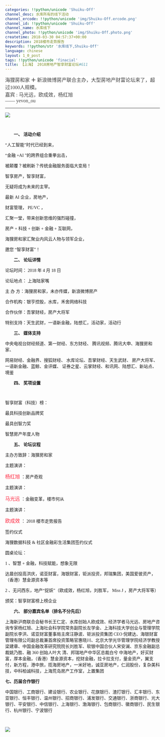 ```yaml
---
categories: !!python/unicode 'Shuiku-Off'
channel_desc: 水库所有的线下活动
channel_ercode: !!python/unicode 'img/Shuiku-Off.ercode.png'
channel_id: !!python/unicode 'Shuiku-Off'
channel_name: 水库线下
channel_photo: !!python/unicode 'img/Shuiku-Off.photo.png'
createtime: 2018-03-30 04:57:37+00:00
description: 2018楼市走势报告
keywords: !!python/str '水库线下,Shuiku-Off'
language: chinese
layout: 1_0_post
tags: !!python/unicode 'finacial'
title: 【上海】 2018房地产智享财富论坛#G11
---
```

<div class="rich_media_content" id="js_content">
<p style="margin-left:28px;">
<span style="font-family:Calibri;font-size:14px;">
</span>
</p>
<p style="margin-top:0;margin-right:0;margin-bottom:0;margin-left:0;text-indent:0;padding:0 0 0 0;background:rgb(255,255,255);">
<span style="color: rgb(62, 62, 62);font-family: 楷体;font-size: 16px;letter-spacing: 0px;">
          海狸房和家
          <strong>
           ＋
          </strong>
</span>
<span style="color: rgb(62, 62, 62);font-family: 楷体;font-size: 16px;letter-spacing: 0px;">
          新浪微博房产联合主办，大型房地产财富论坛来了，超过1000人规模。
         </span>
<br/>
</p>
<p style="margin-top:0;margin-right:0;margin-bottom:0;margin-left:0;text-indent:0;padding:0 0 0 0;background:rgb(255,255,255);">
<span style="font-family: 楷体;color: rgb(62, 62, 62);letter-spacing: 0;font-size: 16px;">
</span>
</p>
<p style="margin-top:0;margin-right:0;margin-bottom:0;margin-left:0;text-indent:0;padding:0 0 0 0;background:rgb(255,255,255);">
<span style="font-family: 楷体;color: rgb(62, 62, 62);letter-spacing: 0;font-size: 16px;">
<span style="font-family:楷体;">
           嘉宾
          </span>
          : 马光远，欧成效，杨红旭
         </span>
</p>
<p style="margin-top:0;margin-right:0;margin-bottom:0;margin-left:0;text-indent:0;padding:0 0 0 0;background:rgb(255,255,255);">
<span style="font-family: 楷体;color: rgb(62, 62, 62);letter-spacing: 0;font-size: 16px;">
</span>
<span style="font-family: 楷体;color: rgb(62, 62, 62);letter-spacing: 0px;font-size: 16px;">
          ——
         </span>
<span style="font-family: 黑体;color: rgb(62, 62, 62);letter-spacing: 0px;font-size: 16px;">
          yevon_ou
         </span>
</p>
<p style="margin-left:28px;">
<span style="font-family:Calibri;font-size:14px;">
</span>
</p>
<hr/>
<p style="margin-left:28px;">
<span style="font-family:Calibri;font-size:14px;">
</span>
</p>
<p>
<img class="" data-copyright="0" data-ratio="0.5555555555555556" data-s="300,640" data-src="" data-type="png" data-w="900" src="{{ '/img/ibkgib9IoiaJWkPr8a2UzLA48swH1jc23fSLRMgmPsTaSkRUHp9AnFz2ruaFLDrNgOx6xqicpibt1icz4LAPaYndYptg.png' | prepend: site.img | replace: '//','/' }}" style=""/>
</p>
<p style="margin-left:28px;">
<strong>
<span style="font-family:Calibri;font-size:14px;">
<br/>
</span>
</strong>
</p>
<p style="margin-left:28px;">
<strong>
<span style="font-family:Calibri;font-size:14px;">
           一、
          </span>
<span style="font-family:宋体;font-size:14px;">
<span style="font-family:宋体;">
            活动介绍
           </span>
</span>
</strong>
</p>
<p style="margin-left:28px;text-indent:0;">
<span style="font-family:Calibri;font-size:14px;">
</span>
</p>
<p>
<span style="font-family:宋体;font-size:14px;">
          “人工智能”时代已经到来，
         </span>
</p>
<p>
<span style="font-family:宋体;font-size:14px;">
          “金融
          <span style="font-family:Calibri;">
           +AI
          </span>
<span style="font-family:宋体;">
           ”的跨界组合重拳出击，
          </span>
</span>
</p>
<p>
<span style="font-family:宋体;font-size:14px;">
<span style="font-family:宋体;">
           被颠覆？被刷新？传统金融服务面临大变局！
          </span>
</span>
</p>
<p>
<span style="font-family:宋体;font-size:14px;">
<span style="font-family:宋体;">
           智享房产，智享财富，
          </span>
</span>
</p>
<p>
<span style="font-family:宋体;font-size:14px;">
<span style="font-family:宋体;">
           无疑将成为未来的主宰。
          </span>
</span>
</p>
<p>
<span style="font-family:宋体;font-size:14px;">
<span style="font-family:宋体;">
           最新
          </span>
          AI
          <span style="font-family:宋体;">
           企业，房地产，
          </span>
</span>
</p>
<p>
<span style="font-family:宋体;font-size:14px;">
<span style="font-family:宋体;">
           财富管理，
          </span>
          PE/VC
          <span style="font-family:宋体;">
           ，
          </span>
</span>
</p>
<p>
<span style="font-family:宋体;font-size:14px;">
<span style="font-family:宋体;">
           汇聚一堂，带来创新思维的强烈碰撞，
          </span>
</span>
</p>
<p>
<span style="font-family:宋体;font-size:14px;">
<span style="font-family:宋体;">
           房产
          </span>
          +
          <span style="font-family:宋体;">
           科技
          </span>
<span style="font-family:Calibri;">
           +
          </span>
<span style="font-family:宋体;">
           创新
          </span>
<span style="font-family:Calibri;">
           +
          </span>
<span style="font-family:宋体;">
           金融
          </span>
<span style="font-family:Calibri;">
           +
          </span>
<span style="font-family:宋体;">
           互联网，
          </span>
</span>
</p>
<p>
<span style="font-family:宋体;font-size:14px;">
<span style="font-family:宋体;">
           海狸房和家汇聚业内风云人物与领军企业，
          </span>
</span>
</p>
<p>
<span style="font-family:宋体;font-size:14px;">
<span style="font-family:宋体;">
           邀您
          </span>
          “智享财富”！
         </span>
</p>
<p>
<span style="font-family:Calibri;font-size:14px;">
</span>
</p>
<p style="margin-left:28px;">
<strong>
<span style="font-family:Calibri;font-size:14px;">
           二、
          </span>
<span style="font-family:宋体;font-size:14px;">
<span style="font-family:宋体;">
            论坛详情
           </span>
</span>
</strong>
</p>
<p style="margin-left:28px;text-indent:0;">
<span style="font-family:Calibri;font-size:14px;">
</span>
</p>
<p>
<span style="font-family:宋体;font-size:14px;">
<span style="font-family:宋体;">
           论坛时间：
          </span>
          2018
          <span style="font-family:宋体;">
           年
          </span>
<span style="font-family:Calibri;">
           4
          </span>
<span style="font-family:宋体;">
           月
          </span>
<span style="font-family:Calibri;">
           18
          </span>
<span style="font-family:宋体;">
           日
          </span>
</span>
</p>
<p>
<span style="font-family:宋体;font-size:14px;">
<span style="font-family:宋体;">
           论坛地点：
          </span>
<span style="font-family:宋体;">
           上海陆家嘴
          </span>
</span>
</p>
<p>
<span style="font-family:宋体;font-size:14px;">
<span style="font-family:宋体;">
           主
          </span>
<span style="font-family:宋体;">
           办
          </span>
<span style="font-family:宋体;">
           方：海狸房和家，未亦传媒，新浪微博房产
          </span>
</span>
</p>
<p>
<span style="font-family:宋体;font-size:14px;">
<span style="font-family:宋体;">
           合作机构：银亨控股，水库，禾舍网络科技
          </span>
</span>
</p>
<p>
<span style="font-family:宋体;font-size:14px;">
<span style="font-family:宋体;">
           合作伙伴：吾掌财经，房产大将军
          </span>
</span>
</p>
<p>
<span style="font-family:宋体;font-size:14px;">
<span style="font-family:宋体;">
           特别支持：天生武财，一语新金融，陆想汇，活动家，活动行
          </span>
</span>
</p>
<p style="margin-left:28px;text-indent:0;">
<span style="font-family:Calibri;font-size:14px;">
</span>
</p>
<p style="margin-left:28px;">
<strong>
<span style="font-family:Calibri;font-size:14px;">
           三、
          </span>
<span style="font-family:宋体;font-size:14px;">
<span style="font-family:宋体;">
            媒体支持
           </span>
</span>
</strong>
</p>
<p style="margin-left:28px;text-indent:0;">
<span style="font-family:Calibri;font-size:14px;">
</span>
</p>
<p>
<span style="font-family:宋体;font-size:14px;">
<span style="font-family:宋体;">
           中央电视台财经频道、第一财经、东方财经、
          </span>
<span style="font-family:宋体;">
           腾讯视频、腾讯大申、海狸房和家、
          </span>
</span>
</p>
<p>
<span style="font-family:宋体;font-size:14px;">
<span style="font-family:宋体;">
           网易财经、金融界、搜狐财经、
          </span>
<span style="font-family:宋体;">
           水库论坛、吾掌财经、天生武财、
          </span>
<span style="font-family:宋体;">
           房产大将军、一语新金融、蓝鲸、金评媒、
          </span>
<span style="font-family:宋体;">
           证券之星、云掌财经、和讯网、陆想汇、新站点、境鉴
          </span>
</span>
</p>
<p>
<span style="font-family:Calibri;font-size:14px;">
</span>
</p>
<p style="margin-left:28px;">
<strong>
<span style="font-family:Calibri;font-size:14px;">
           四、
          </span>
<span style="font-family:宋体;font-size:14px;">
<span style="font-family:宋体;">
            奖项设置
           </span>
</span>
</strong>
</p>
<p style="margin-left:28px;">
<strong>
<span style="font-family:宋体;font-size:14px;">
<span style="font-family:宋体;">
<br/>
</span>
</span>
</strong>
</p>
<p>
<span style="font-family:宋体;font-size:14px;">
<span style="font-family:宋体;">
           智享财富（科技）榜：
          </span>
</span>
</p>
<p>
<span style="font-family:宋体;font-size:14px;">
<span style="font-family:宋体;">
           最具科技创新品牌奖
          </span>
</span>
<span style="font-family:Calibri;font-size:14px;">
</span>
</p>
<p>
<span style="font-family:宋体;font-size:14px;">
<span style="font-family:宋体;">
           最具创智力奖
          </span>
</span>
<span style="font-family:Calibri;font-size:14px;">
</span>
</p>
<p>
<span style="font-family:宋体;font-size:14px;">
<span style="font-family:宋体;">
           智慧房产年度人物
          </span>
</span>
</p>
<p>
<span style="font-family:Calibri;font-size:14px;">
</span>
</p>
<p style="margin-left:28px;">
<strong>
<span style="font-family:Calibri;font-size:14px;">
           五、
          </span>
<span style="font-family:宋体;font-size:14px;">
<span style="font-family:宋体;">
            论坛议程
           </span>
</span>
</strong>
</p>
<p style="margin-left:28px;text-indent:0;">
<span style="font-family:Calibri;font-size:14px;">
</span>
</p>
<p>
<span style="font-family:宋体;font-size:14px;">
<span style="font-family:宋体;">
           主办方致辞：海狸房和家
          </span>
</span>
</p>
<p>
<span style="font-family:Calibri;font-size:14px;">
</span>
</p>
<p>
<span style="font-family:宋体;font-size:14px;">
<span style="font-family:宋体;">
           主题演讲：
          </span>
</span>
</p>
<p>
<span style="font-family: 宋体;font-size: 16px;color: rgb(255, 41, 65);">
          杨红旭
         </span>
<span style="font-size: 14px;font-family: 宋体;">
          ：房产奇观
         </span>
</p>
<p>
<span style="font-family:Calibri;font-size:14px;">
</span>
</p>
<p>
<span style="font-family:宋体;font-size:14px;">
<span style="font-family:宋体;">
           主题演讲：
          </span>
</span>
</p>
<p>
<span style="font-family: 宋体;font-size: 16px;color: rgb(255, 41, 65);">
          马光远
         </span>
<span style="font-size: 14px;font-family: 宋体;">
          ：金融变革，楼市何从
         </span>
</p>
<p>
<span style="font-family:Calibri;font-size:14px;">
</span>
</p>
<p>
<span style="font-family:宋体;font-size:14px;">
<span style="font-family:宋体;">
           主题演讲：
          </span>
</span>
</p>
<p>
<span style="font-family: 宋体;font-size: 16px;color: rgb(255, 41, 65);">
          欧成效
         </span>
<span style="font-family:宋体;font-size:14px;">
<span style="font-family:宋体;">
           ：
          </span>
          2018
          <span style="font-family:宋体;">
           楼市走势报告
          </span>
</span>
</p>
<p>
<span style="font-family:Calibri;font-size:14px;">
</span>
</p>
<p>
<span style="font-family:宋体;font-size:14px;">
<span style="font-family:宋体;">
           签约仪式
          </span>
</span>
</p>
<p>
<span style="font-family:宋体;font-size:14px;">
<span style="font-family:宋体;">
           海狸数据科技
          </span>
          &amp;
          <span style="font-family:宋体;">
           社区金融彩生活集团签约仪式
          </span>
</span>
</p>
<p>
<span style="font-family:Calibri;font-size:14px;">
</span>
</p>
<p>
<span style="font-family:宋体;font-size:14px;">
<span style="font-family:宋体;">
           圆桌论坛：
          </span>
</span>
</p>
<p>
<span style="font-family:宋体;font-size:14px;">
          1
          <span style="font-family:宋体;">
           、智慧
          </span>
<span style="font-family:Calibri;">
           +
          </span>
<span style="font-family:宋体;">
           金融，科技赋能，想象无限
          </span>
</span>
</p>
<p>
<span style="font-family:宋体;font-size:14px;">
<span style="font-family:宋体;">
           达晨创投高洪庆，诺亚财富，海银财富，钜派投资，邦瑞集团，美国爱彼资产，（香港）慧金源资本等
          </span>
</span>
</p>
<p>
<span style="font-family:Calibri;font-size:14px;">
</span>
</p>
<p>
<span style="font-family:宋体;font-size:14px;">
          2
          <span style="font-family:宋体;">
           、无问西东，地产“捉妖”（欧成效，杨红旭，刘胜军，
          </span>
<span style="font-family:Calibri;">
           Miss J
          </span>
<span style="font-family:宋体;">
           ，房产大将军等）
          </span>
</span>
</p>
<p>
<span style="font-family:宋体;font-size:14px;">
<span style="font-family:宋体;">
           颁奖：智享财富榜上榜企业
          </span>
</span>
</p>
<p>
<span style="font-family:Calibri;font-size:14px;">
</span>
</p>
<p style="margin-left:28px;">
<strong>
<span style="font-family:Calibri;font-size:14px;">
           六、
          </span>
<span style="font-family:宋体;font-size:14px;">
<span style="font-family:宋体;">
            部分嘉宾名单（排名不分先后）
           </span>
</span>
</strong>
</p>
<p style="margin-left:28px;text-indent:0;">
<span style="font-family:Calibri;font-size:14px;">
</span>
</p>
<p>
<span style="font-family:宋体;font-size:14px;">
<span style="font-family:宋体;">
           上海新沪商联合会秘书长王仁定、水库创始人欧成效、经济学者马光远、房地产咨询专家杨红旭、上海社会科学院常务副院长左学金、上海科技大学创业与管理学院副院长李洪、诺亚财富董事局主席汪静波、钜派投资集团
          </span>
</span>
<span style="font-family:Calibri;font-size:14px;">
          CEO
         </span>
<span style="font-family:宋体;font-size:14px;">
<span style="font-family:宋体;">
           倪建达、海银财富管理有限公司副总裁兼首席投资策略官惠晓川、北京大学光华管理学院经济学教授梁建章、中国金融改革研究院院长刘胜军、软银中国合伙人宋安澜、京东金融副总裁姚乃胜、融
          </span>
</span>
<span style="font-family:Calibri;font-size:14px;">
          360
          <span style="font-family:宋体;">
           创始人叶大
          </span>
</span>
<span style="font-family:宋体;font-size:14px;">
<span style="font-family:宋体;">
           清、邦瑞地产中华区总裁白兮
          </span>
</span>
<span style="font-family:Calibri;font-size:14px;">
</span>
<span style="font-family:宋体;font-size:14px;">
<span style="font-family:宋体;">
           中海地产，好买财富，厚本金融，（香港）慧金源资本，挖财金融，拉卡拉支付，量金资产，翼支付，新方程，港中旅，揽海房地产，一米好地，诚亚房地产，仁润股份，复杂美科技，中科柏诚科技，上海荒岛房产工作室，上置集团
          </span>
</span>
<span style="font-family:Calibri;font-size:14px;">
</span>
</p>
<p>
<span style="font-family:Calibri;font-size:14px;">
</span>
</p>
<p>
<span style="font-family:宋体;font-size:14px;">
<span style="font-family:宋体;">
<strong>
            七、历届合作银行
           </strong>
</span>
</span>
</p>
<p>
<span style="font-family:宋体;font-size:14px;">
<span style="font-family:宋体;">
           中国银行、工商银行、建设银行、农业银行、花旗银行、渣打银行、汇丰银行、东亚银行、恒丰银行、温州银行、招商银行、浦发银行、交通银行、浙商银行、光大银行、平安银行、中信银行、上海银行、渤海银行、包商银行、徽商银行、民生银行、杭州银行、宁波银行
          </span>
</span>
</p>
<p style="margin-left:28px;">
<br/>
</p>
<p>
<img class="" data-copyright="0" data-ratio="1.7777777777777777" data-s="300,640" data-src="" data-type="jpeg" data-w="720" src="{{ '/img/ibkgib9IoiaJWkPr8a2UzLA48swH1jc23fSyOnKup9iczeCpfmRcoGI5lsfyoias3CzGeSrlEgumHGyKxWZbICu6VHw.jpeg' | prepend: site.img | replace: '//','/' }}" style=""/>
</p>
</div>